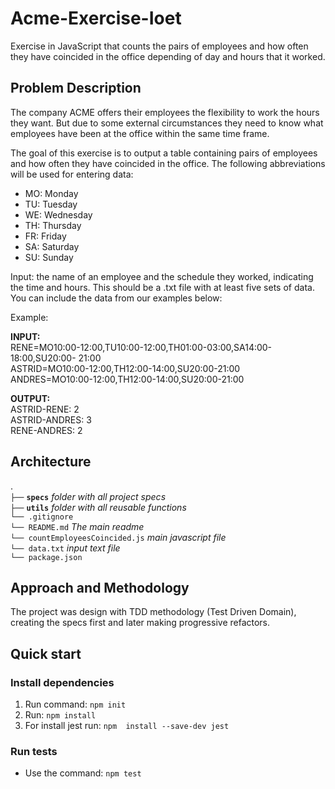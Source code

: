 # Acme-Exercise-Ioet

Exercise in JavaScript that counts the pairs of employees and how often they have coincided in the office depending of day and hours that it worked.

## Problem Description
  
The company ACME offers their employees the flexibility to work the hours they want. But due to some external circumstances they need to know what employees have been at the office within the same time frame.
  
The goal of this exercise is to output a table containing pairs of employees and how often they have coincided in the office. The following abbreviations will be used for entering data:
  
 - MO: Monday  
 -  TU: Tuesday  
 -  WE: Wednesday  
 -  TH: Thursday   
 - FR: Friday 
 - SA: Saturday   
 - SU: Sunday
  

Input: the name of an employee and the schedule they worked, indicating the time and hours. This should be a .txt file with at least five sets of data. You can include the data from our examples below:

Example:

**INPUT:**  
RENE=MO10:00-12:00,TU10:00-12:00,TH01:00-03:00,SA14:00-18:00,SU20:00- 21:00  
ASTRID=MO10:00-12:00,TH12:00-14:00,SU20:00-21:00  
ANDRES=MO10:00-12:00,TH12:00-14:00,SU20:00-21:00

  
**OUTPUT:**  
ASTRID-RENE: 2  
ASTRID-ANDRES: 3  
RENE-ANDRES: 2
  
 
## Architecture
.  
`├──` **`specs`**   _folder with all project specs_  
`├──` **`utils`**  _folder with all reusable functions_  
`└── .gitignore`  
`└── README.md` _The main readme_  
`└── countEmployeesCoincided.js` _main javascript file_  
`└── data.txt`  _input text file_  
`└── package.json`

## Approach and Methodology

The project was design with TDD methodology (Test Driven Domain), creating the specs first and later making progressive refactors.

## Quick start

### Install dependencies

 1. Run command: `npm init`
 2. Run: `npm install`
 3. For install jest run: `npm  install --save-dev jest`

### Run tests

 - Use the command: `npm test`
